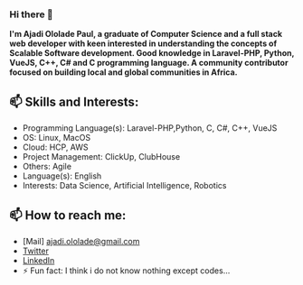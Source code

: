 ### Hi there 👋


**I'm Ajadi Ololade Paul, a graduate of Computer Science and a full stack  web developer with keen interested in understanding the concepts of Scalable Software development. Good knowledge in  Laravel-PHP, Python, VueJS, C++, C# and C programming language. A community contributor focused on building local and global communities in Africa.**

## 📫 Skills and Interests:

* Programming Language(s): Laravel-PHP,Python, C, C#, C++, VueJS
* OS: Linux, MacOS
* Cloud: HCP, AWS
* Project Management: ClickUp, ClubHouse
* Others: Agile
* Language(s): English
* Interests: Data Science, Artificial Intelligence, Robotics


## 📫 How to reach me: 
-   [Mail] ajadi.ololade@gmail.com
-   [Twitter](https://twitter.com/ajadi473)
-   [LinkedIn](https://linkedin.com/in/ajadi473)
- ⚡ Fun fact: I think i do not know nothing except codes...

